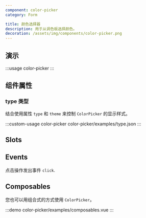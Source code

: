 ```yaml
---
component: color-picker
category: Form

title: 颜色选择器
description: 用于从调色板选择颜色。
decoration: /assets/img/components/color-picker.png
---
```


## 演示

:::usage color-picker
:::

## 组件属性

### type 类型

结合使用属性 `type` 和 `theme` 来控制 `ColorPicker` 的显示样式。

:::custom-usage color-picker
color-picker/examples/type.json
:::

## Slots
<!-- 提供插槽 `default` 和 `content` 来定义按钮内容。
并在按钮内容周围插入`prefix` 和 `suffix`。 -->

<!-- :::demo
button/examples/slot.vue
::: -->

## Events
点击操作发出事件 `click`.
<!-- :::demo
button/examples/event.vue
::: -->

## Composables

您也可以用组合式的方式使用 `ColorPicker`。

:::demo
color-picker/examples/composables.vue
:::
